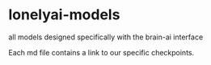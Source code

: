 # lonelyai-models
all models designed specifically with the brain-ai interface

Each md file contains a link to our specific checkpoints.
